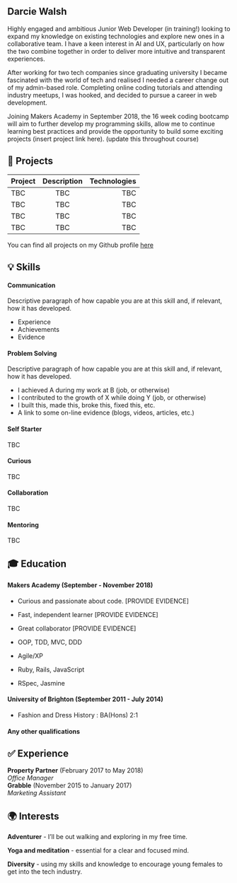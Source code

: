 ## Darcie Walsh

Highly engaged and ambitious Junior Web Developer (in training!) looking to expand my knowledge on existing technologies and explore new ones in a collaborative team. I have a keen interest in AI and UX, particularly on how the two combine together in order to deliver more intuitive and transparent experiences.

After working for two tech companies since graduating university I became fascinated with the world of tech and realised I needed a career change out of my admin-based role. Completing online coding tutorials and attending industry meetups, I was hooked, and decided to pursue a career in web development.  

Joining Makers Academy in September 2018, the 16 week coding bootcamp will aim to further develop my programming skills, allow me to continue learning best practices and provide the opportunity to build some exciting projects (insert project link here). (update this throughout course)

## :floppy_disk: Projects

| Project       | Description   | Technologies  |
| ------------- |:-------------:| -------------:|
| TBC           | TBC           | TBC           |
| TBC           | TBC           | TBC           |
| TBC           | TBC           | TBC           |
| TBC           | TBC           | TBC           |

You can find all projects on my Github profile [here](https://github.com/darciew)

## :bulb: Skills

#### Communication

Descriptive paragraph of how capable you are at this skill and, if relevant, how it has developed.

- Experience
- Achievements
- Evidence

#### Problem Solving

Descriptive paragraph of how capable you are at this skill and, if relevant, how it has developed.

- I achieved A during my work at B (job, or otherwise)
- I contributed to the growth of X while doing Y (job, or otherwise)
- I built this, made this, broke this, fixed this, etc.
- A link to some on-line evidence (blogs, videos, articles, etc.)

#### Self Starter 

TBC 

#### Curious

TBC

#### Collaboration 

TBC

#### Mentoring 

TBC 

## :mortar_board: Education

#### Makers Academy (September - November 2018)

- Curious and passionate about code. [PROVIDE EVIDENCE]
- Fast, independent learner [PROVIDE EVIDENCE]
- Great collaborator [PROVIDE EVIDENCE]

- OOP, TDD, MVC, DDD
- Agile/XP
- Ruby, Rails, JavaScript
- RSpec, Jasmine

#### University of Brighton (September 2011 - July 2014)

- Fashion and Dress History : BA(Hons) 2:1

#### Any other qualifications

## :white_check_mark: Experience

**Property Partner** (February 2017 to May 2018)    
*Office Manager*  
**Grabble** (November 2015 to January 2017)   
*Marketing Assistant*  

## :earth_africa: Interests
**Adventurer** - I’ll be out walking and exploring in my free time.

**Yoga and meditation** - essential for a clear and focused mind.

**Diversity** - using my skills and knowledge to encourage young females to get into the tech industry.
